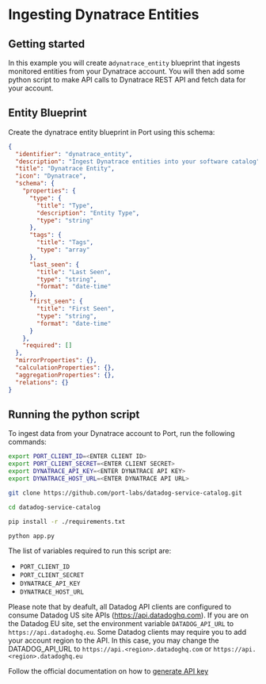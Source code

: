 # Ingesting Dynatrace Entities


## Getting started

In this example you will create a`dynatrace_entity` blueprint that ingests monitored entities from your Dynatrace account. You will then add some python script to make API calls to Dynatrace REST API and fetch data for your account.

## Entity Blueprint
Create the dynatrace entity blueprint in Port using this schema:

```json 
{
  "identifier": "dynatrace_entity",
  "description": "Ingest Dynatrace entities into your software catalog",
  "title": "Dynatrace Entity",
  "icon": "Dynatrace",
  "schema": {
    "properties": {
      "type": {
        "title": "Type",
        "description": "Entity Type",
        "type": "string"
      },
      "tags": {
        "title": "Tags",
        "type": "array"
      },
      "last_seen": {
        "title": "Last Seen",
        "type": "string",
        "format": "date-time"
      },
      "first_seen": {
        "title": "First Seen",
        "type": "string",
        "format": "date-time"
      }
    },
    "required": []
  },
  "mirrorProperties": {},
  "calculationProperties": {},
  "aggregationProperties": {},
  "relations": {}
}
```

## Running the python script

To ingest data from your Dynatrace account to Port, run the following commands: 

```bash
export PORT_CLIENT_ID=<ENTER CLIENT ID>
export PORT_CLIENT_SECRET=<ENTER CLIENT SECRET>
export DYNATRACE_API_KEY=<ENTER DYNATRACE API KEY>
export DYNATRACE_HOST_URL=<ENTER DYNATRACE API URL>

git clone https://github.com/port-labs/datadog-service-catalog.git

cd datadog-service-catalog

pip install -r ./requirements.txt

python app.py
```

The list of variables required to run this script are:
- `PORT_CLIENT_ID`
- `PORT_CLIENT_SECRET`
- `DYNATRACE_API_KEY`
- `DYNATRACE_HOST_URL`

Please note that by deafult, all Datadog API clients are configured to consume Datadog US site APIs (https://api.datadoghq.com). If you are on the Datadog EU site, set the environment variable `DATADOG_API_URL` to `https://api.datadoghq.eu`. Some Datadog clients may require you to add your account region to the API. In this case, you may change the DATADOG_API_URL to `https://api.<region>.datadoghq.com` or `https://api.<region>.datadoghq.eu`

Follow the official documentation on how to [generate API key](https://docs.dynatrace.com/docs/dynatrace-api/basics/dynatrace-api-authentication#create-token)